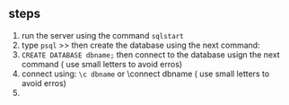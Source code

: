 ## steps

1. run the server using the command `sqlstart`
2. type `psql` >> then create the database using the next command:
3. `CREATE DATABASE dbname;` then connect to the database usign the next command ( use small letters to avoid erros)
4. connect using: `\c dbname` or \connect dbname ( use small letters to avoid erros)
5.
